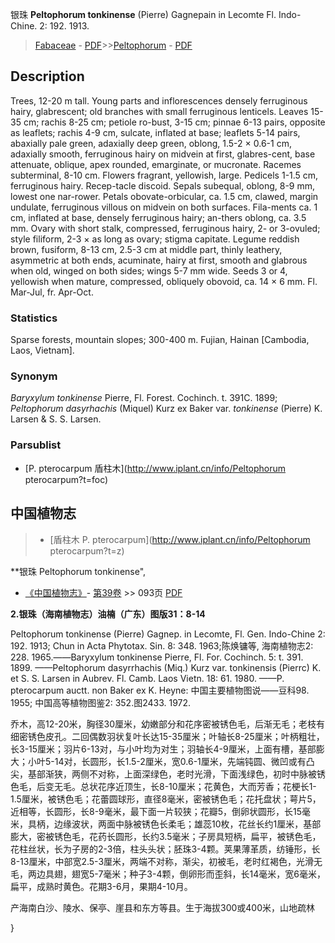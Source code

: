 银珠 **Peltophorum tonkinense** (Pierre) Gagnepain in Lecomte Fl. Indo-Chine. 2: 192. 1913.

> [Fabaceae](http://www.iplant.cn/info/Fabaceae?t=foc) - [PDF](http://www.iplant.cn/foc/pdf/Fabaceae.pdf)>>[Peltophorum](http://www.iplant.cn/info/Peltophorum?t=foc) - [PDF](http://www.iplant.cn/foc/pdf/Peltophorum.pdf)

## Description

Trees, 12-20 m tall. Young parts and inflorescences densely ferruginous hairy, glabrescent; old branches with small ferruginous lenticels. Leaves 15-35 cm; rachis 8-25 cm; petiole ro-bust, 3-15 cm; pinnae 6-13 pairs, opposite as leaflets; rachis 4-9 cm, sulcate, inflated at base; leaflets 5-14 pairs, abaxially pale green, adaxially deep green, oblong, 1.5-2 × 0.6-1 cm, adaxially smooth, ferruginous hairy on midvein at first, glabres-cent, base attenuate, oblique, apex rounded, emarginate, or mucronate. Racemes subterminal, 8-10 cm. Flowers fragrant, yellowish, large. Pedicels 1-1.5 cm, ferruginous hairy. Recep-tacle discoid. Sepals subequal, oblong, 8-9 mm, lowest one nar-rower. Petals obovate-orbicular, ca. 1.5 cm, clawed, margin undulate, ferruginous villous on midvein on both surfaces. Fila-ments ca. 1 cm, inflated at base, densely ferruginous hairy; an-thers oblong, ca. 3.5 mm. Ovary with short stalk, compressed, ferruginous hairy, 2- or 3-ovuled; style filiform, 2-3 × as long as ovary; stigma capitate. Legume reddish brown, fusiform, 8-13 cm, 2.5-3 cm at middle part, thinly leathery, asymmetric at both ends, acuminate, hairy at first, smooth and glabrous when old, winged on both sides; wings 5-7 mm wide. Seeds 3 or 4, yellowish when mature, compressed, obliquely obovoid, ca. 14 × 6 mm. Fl. Mar-Jul, fr. Apr-Oct.

### Statistics
Sparse forests, mountain slopes; 300-400 m. Fujian, Hainan [Cambodia, Laos, Vietnam].

### Synonym
*Baryxylum tonkinense* Pierre, Fl. Forest. Cochinch. t. 391C. 1899; *Peltophorum dasyrhachis* (Miquel) Kurz ex Baker var. *tonkinense* (Pierre) K. Larsen & S. S. Larsen.

### Parsublist

* [P.  pterocarpum  盾柱木](http://www.iplant.cn/info/Peltophorum pterocarpum?t=foc)

## 中国植物志

> * [盾柱木  P.  pterocarpum](http://www.iplant.cn/info/Peltophorum pterocarpum?t=z)

**银珠 Peltophorum tonkinense",

* [《中国植物志》](http://www.iplant.cn/frps)- [第39卷](http://www.iplant.cn/frps/vol/39) >> 093页 [PDF](http://www.iplant.cn/frps/pdf/39/093.PDF)

**2.银珠（海南植物志）油楠（广东）图版31：8-14**

Peltophorum tonkinense (Pierre) Gagnep. in Lecomte, Fl. Gen. Indo-Chine 2: 192. 1913; Chun in Acta Phytotax. Sin. 8: 348. 1963;陈焕镛等, 海南植物志2: 228. 1965.——Baryxylum tonkinense Pierre, Fl. For. Cochinch. 5: t. 391. 1899. ——Peltophorum dasyrrhachis (Miq.) Kurz var. tonkinensis (Pierrc) K. et S. S. Larsen in Aubrev. Fl. Camb. Laos Vietn. 18: 61. 1980. ——P. pterocarpum auctt. non Baker ex K. Heyne: 中国主要植物图说——豆科98. 1955; 中国高等植物图鉴2: 352.图2433. 1972.

乔木，高12-20米，胸径30厘米，幼嫩部分和花序密被锈色毛，后渐无毛；老枝有细密锈色皮孔。二回偶数羽状复叶长达15-35厘米；叶轴长8-25厘米；叶柄粗壮，长3-15厘米；羽片6-13对，与小叶均为对生；羽轴长4-9厘米，上面有槽，基部膨大；小叶5-14对，长圆形，长1.5-2厘米，宽0.6-1厘米，先端钝圆、微凹或有凸尖，基部渐狭，两侧不对称，上面深绿色，老时光滑，下面浅绿色，初时中脉被锈色毛，后变无毛。总状花序近顶生，长8-10厘米；花黄色，大而芳香；花梗长1-1.5厘米，被锈色毛；花蕾圆球形，直径8毫米，密被锈色毛；花托盘状；萼片5，近相等，长圆形，长8-9毫米，最下面一片较狭；花瓣5，倒卵状圆形，长15毫米，具柄，边缘波状，两面中脉被锈色长柔毛；雄蕊10枚，花丝长约1厘米，基部膨大，密被锈色毛，花药长圆形，长约3.5毫米；子房具短柄，扁平，被锈色毛，花柱丝状，长为子房的2-3倍，柱头头状；胚珠3-4颗。荚果薄革质，纺锤形，长8-13厘米，中部宽2.5-3厘米，两端不对称，渐尖，初被毛，老时红褐色，光滑无毛，两边具翅，翅宽5-7毫米；种子3-4颗，倒卵形而歪斜，长14毫米，宽6毫米，扁平，成熟时黄色。花期3-6月，果期4-10月。

产海南白沙、陵水、保亭、崖县和东方等县。生于海拔300或400米，山地疏林

}